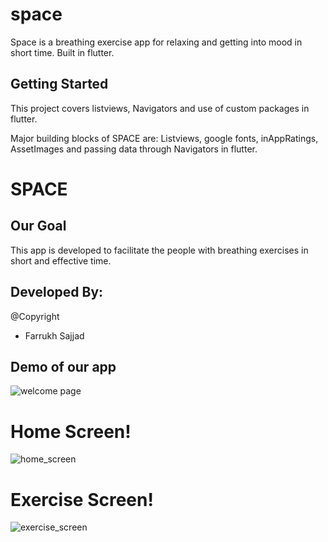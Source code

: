 # space

Space is a breathing exercise app for relaxing and getting into mood in short time.
Built in flutter.

## Getting Started

This project covers listviews, Navigators and use of custom packages in flutter.

Major building blocks of SPACE are:
Listviews, google fonts, inAppRatings, AssetImages and passing data through Navigators in flutter.

# SPACE

## Our Goal
This app is developed to facilitate the people with breathing exercises in short and effective time.
## Developed By:
@Copyright
- Farrukh Sajjad



## Demo of our app 


![welcome page](<https://raw.githubusercontent.com/FarrukhSajjad/space-breathingexerciseapp-flutter/master/assets/images/welcome.jpg>)

# Home Screen!
![home_screen](<https://raw.githubusercontent.com/FarrukhSajjad/space-breathingexerciseapp-flutter/master/assets/images/home.jpg>)

# Exercise Screen!

![exercise_screen](<https://raw.githubusercontent.com/FarrukhSajjad/space-breathingexerciseapp-flutter/master/assets/images/exercise.jpg>)
